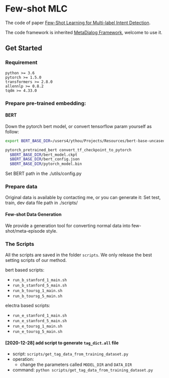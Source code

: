 # Few-shot MLC

The code of paper [Few-Shot Learning for Multi-label Intent Detection](https://arxiv.org/abs/2010.05256).

The code framework is inherited [MetaDialog Framework](https://github.com/AtmaHou/MetaDialog), welcome to use it.

## Get Started
### Requirement
```
python >= 3.6
pytorch >= 1.5.0
transformers >= 2.8.0
allennlp >= 0.8.2
tqdm >= 4.33.0
```

### Prepare pre-trained embedding:
#### BERT
Down the pytorch bert model, or convert tensorflow param yourself as follow:
```bash
export BERT_BASE_DIR=/users4/ythou/Projects/Resources/bert-base-uncased/uncased_L-12_H-768_A-12/

pytorch_pretrained_bert convert_tf_checkpoint_to_pytorch
  $BERT_BASE_DIR/bert_model.ckpt
  $BERT_BASE_DIR/bert_config.json
  $BERT_BASE_DIR/pytorch_model.bin
```
Set BERT path in the ./utils/config.py

### Prepare data
Original data is available by contacting me, or you can generate it:
Set test, train, dev data file path in ./scripts/

#### Few-shot Data Generation
We provide a generation tool for converting normal data into few-shot/meta-episode style. 


### The Scripts

All the scripts are saved in the folder `scripts`.
We only release the best setting scripts of our method.

bert based scripts:
- `run_b_stanford_1_main.sh`
- `run_b_stanford_5_main.sh`
- `run_b_toursg_1_main.sh`
- `run_b_toursg_5_main.sh`

electra based scripts:
- `run_e_stanford_1_main.sh`
- `run_e_stanford_5_main.sh`
- `run_e_toursg_1_main.sh`
- `run_e_toursg_5_main.sh`

#### [2020-12-28] add script to generate `tag_dict.all` file

- script: `scripts/get_tag_data_from_training_dataset.py`
- operation:
	- change the parameters called `MODEL_DIR` and `DATA_DIR`
- command: `python scripts/get_tag_data_from_training_dataset.py`
 


